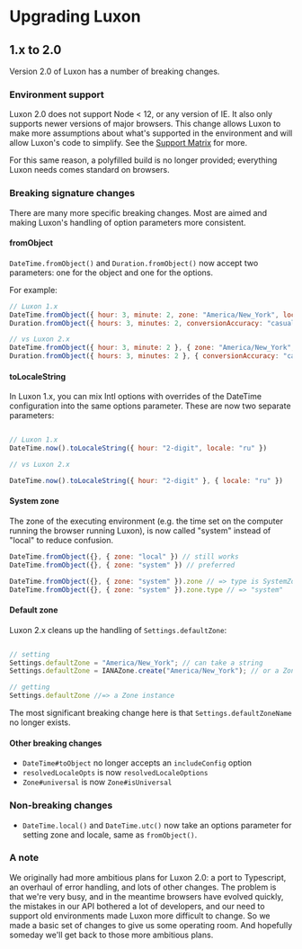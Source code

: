 # Upgrading Luxon

## 1.x to 2.0

Version 2.0 of Luxon has a number of breaking changes.

### Environment support

Luxon 2.0 does not support Node < 12, or any version of IE. It also only supports newer versions of major browsers. This change
allows Luxon to make more assumptions about what's supported in the environment and will allow Luxon's code to simplify. See
the [Support Matrix](matrix.md) for more.

For this same reason, a polyfilled build is no longer provided; everything Luxon needs comes standard on browsers.

### Breaking signature changes

There are many more specific breaking changes. Most are aimed and making Luxon's handling of option parameters more consistent.

#### fromObject
`DateTime.fromObject()` and `Duration.fromObject()` now accept two parameters: one for the object and one for the options.

For example:

```js
// Luxon 1.x
DateTime.fromObject({ hour: 3, minute: 2, zone: "America/New_York", locale: "ru" });
Duration.fromObject({ hours: 3, minutes: 2, conversionAccuracy: "casual", locale: "ru" });

// vs Luxon 2.x
DateTime.fromObject({ hour: 3, minute: 2 }, { zone: "America/New_York", locale: "ru" });
Duration.fromObject({ hours: 3, minutes: 2 }, { conversionAccuracy: "casual", locale: "ru" });
```

#### toLocaleString

In Luxon 1.x, you can mix Intl options with overrides of the DateTime configuration into the same options parameter. These are now
two separate parameters:

```js

// Luxon 1.x
DateTime.now().toLocaleString({ hour: "2-digit", locale: "ru" })

// vs Luxon 2.x

DateTime.now().toLocaleString({ hour: "2-digit" }, { locale: "ru" })
```

#### System zone

The zone of the executing environment (e.g. the time set on the computer running the browser running Luxon), is now called
"system" instead of "local" to reduce confusion.

```js
DateTime.fromObject({}, { zone: "local" }) // still works
DateTime.fromObject({}, { zone: "system" }) // preferred

DateTime.fromObject({}, { zone: "system" }).zone // => type is SystemZone
DateTime.fromObject({}, { zone: "system" }).zone.type // => "system"
```

#### Default zone

Luxon 2.x cleans up the handling of `Settings.defaultZone`:

```js

// setting
Settings.defaultZone = "America/New_York"; // can take a string
Settings.defaultZone = IANAZone.create("America/New_York"); // or a Zone instance

// getting
Settings.defaultZone //=> a Zone instance
```

The most significant breaking change here is that `Settings.defaultZoneName` no longer exists.

#### Other breaking changes

 * `DateTime#toObject` no longer accepts an `includeConfig` option
 * `resolvedLocaleOpts` is now `resolvedLocaleOptions`
 * `Zone#universal` is now `Zone#isUniversal`

### Non-breaking changes

 * `DateTime.local()` and `DateTime.utc()` now take an options parameter for setting zone and locale, same as `fromObject()`.

### A note

We originally had more ambitious plans for Luxon 2.0: a port to Typescript, an overhaul of error handling, and lots of other changes.
The problem is that we're very busy, and in the meantime browsers have evolved quickly, the mistakes in our API bothered a lot
of developers, and our need to support old environments made Luxon more difficult to change. So we made a basic set of changes
to give us some operating room. And hopefully someday we'll get back to those more ambitious plans.
